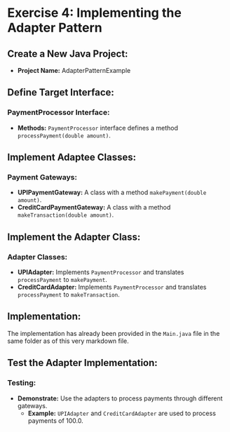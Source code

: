 # Exercise 4: Implementing the Adapter Pattern

## Create a New Java Project:
- **Project Name:** AdapterPatternExample

## Define Target Interface:

### PaymentProcessor Interface:
- **Methods:** `PaymentProcessor` interface defines a method `processPayment(double amount)`.

## Implement Adaptee Classes:

### Payment Gateways:
- **UPIPaymentGateway:** A class with a method `makePayment(double amount)`.
- **CreditCardPaymentGateway:** A class with a method `makeTransaction(double amount)`.

## Implement the Adapter Class:

### Adapter Classes:
- **UPIAdapter:** Implements `PaymentProcessor` and translates `processPayment` to `makePayment`.
- **CreditCardAdapter:** Implements `PaymentProcessor` and translates `processPayment` to `makeTransaction`.

## Implementation:
The implementation has already been provided in the `Main.java` file in the same folder as of this very markdown file.

## Test the Adapter Implementation:

### Testing:
- **Demonstrate:** Use the adapters to process payments through different gateways.
  - **Example:** `UPIAdapter` and `CreditCardAdapter` are used to process payments of 100.0.
